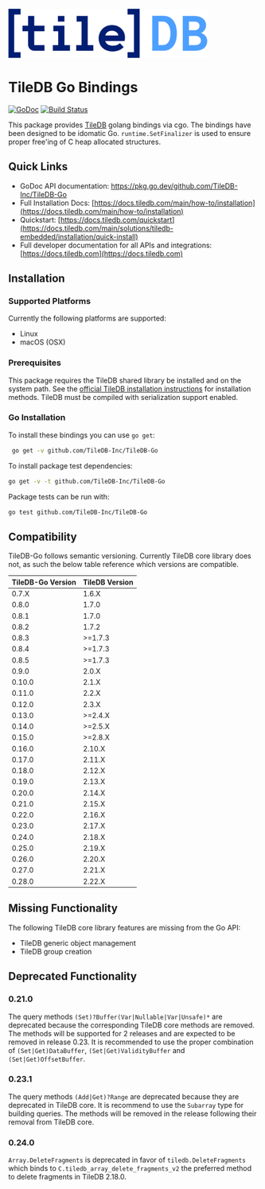 <a href="https://tiledb.com"><img src="https://github.com/TileDB-Inc/TileDB/raw/dev/doc/source/_static/tiledb-logo_color_no_margin_@4x.png" alt="TileDB logo" width="400"></a>

# TileDB Go Bindings

[![GoDoc](https://godoc.org/github.com/TileDB-Inc/TileDB-Go?status.svg)](http://godoc.org/github.com/TileDB-Inc/TileDB-Go)
[![Build Status](https://dev.azure.com/TileDB-Inc/CI/_apis/build/status/TileDB-Inc.TileDB-Go?branchName=refs%2Fpull%2F123%2Fmerge)](https://dev.azure.com/TileDB-Inc/CI/_build/latest?definitionId=25&branchName=refs%2Fpull%2F123%2Fmerge)

This package provides [TileDB](https://github.com/TileDB-Inc/TileDB) golang bindings via cgo. The bindings have been
designed to be idomatic Go. `runtime.SetFinalizer` is used to ensure proper
free'ing of C heap allocated structures.

## Quick Links

- GoDoc API documentation: https://pkg.go.dev/github.com/TileDB-Inc/TileDB-Go
- Full Installation Docs: [https://docs.tiledb.com/main/how-to/installation](https://docs.tiledb.com/main/how-to/installation)
- Quickstart: [https://docs.tiledb.com/quickstart](https://docs.tiledb.com/main/solutions/tiledb-embedded/installation/quick-install)
- Full developer documentation for all APIs and integrations: [https://docs.tiledb.com](https://docs.tiledb.com)

## Installation

### Supported Platforms

Currently the following platforms are supported:

-   Linux
-   macOS (OSX)

### Prerequisites
This package requires the TileDB shared library be installed and on the system path. See the
[official TileDB installation instructions](https://docs.tiledb.com/main/solutions/tiledb-embedded/installation)
for installation methods. TileDB must be compiled with serialization support enabled.

### Go Installation

To install these bindings you can use `go get`:

```bash
 go get -v github.com/TileDB-Inc/TileDB-Go
```

To install package test dependencies:

```bash
go get -v -t github.com/TileDB-Inc/TileDB-Go
```

Package tests can be run with:

```bash
go test github.com/TileDB-Inc/TileDB-Go
```

## Compatibility

TileDB-Go follows semantic versioning. Currently TileDB core library does not,
as such the below table reference which versions are compatible.

| TileDB-Go Version | TileDB Version |
| ----------------- | -------------- |
| 0.7.X             | 1.6.X          |
| 0.8.0             | 1.7.0          |
| 0.8.1             | 1.7.0          |
| 0.8.2             | 1.7.2          |
| 0.8.3             | >=1.7.3        |
| 0.8.4             | >=1.7.3        |
| 0.8.5             | >=1.7.3        |
| 0.9.0             | 2.0.X          |
| 0.10.0            | 2.1.X          |
| 0.11.0            | 2.2.X          |
| 0.12.0            | 2.3.X          |
| 0.13.0            | >=2.4.X        |
| 0.14.0            | >=2.5.X        |
| 0.15.0            | >=2.8.X        |
| 0.16.0            | 2.10.X         |
| 0.17.0            | 2.11.X         |
| 0.18.0            | 2.12.X         |
| 0.19.0            | 2.13.X         |
| 0.20.0            | 2.14.X         |
| 0.21.0            | 2.15.X         |
| 0.22.0            | 2.16.X         |
| 0.23.0            | 2.17.X         |
| 0.24.0            | 2.18.X         |
| 0.25.0            | 2.19.X         |
| 0.26.0            | 2.20.X         |
| 0.27.0            | 2.21.X         |
| 0.28.0            | 2.22.X         |


## Missing Functionality

The following TileDB core library features are missing from the Go API:

- TileDB generic object management
- TileDB group creation

## Deprecated Functionality

### 0.21.0

The query methods `(Set)?Buffer(Var|Nullable|Var|Unsafe)*` are deprecated because the corresponding
TileDB core methods are removed. The methods will be supported for 2 releases and are expected to be
removed in release 0.23. It is recommended to use the proper combination of
`(Set|Get)DataBuffer`, `(Set|Get)ValidityBuffer` and `(Set|Get)OffsetBuffer`.

### 0.23.1

The query methods `(Add|Get)?Range` are deprecated because they are deprecated in TileDB core.
It is recommend to use the `Subarray` type for building queries.
The methods will be removed in the release following their removal from TileDB core.

### 0.24.0

`Array.DeleteFragments` is deprecated in favor of `tiledb.DeleteFragments` which binds to
`C.tiledb_array_delete_fragments_v2` the preferred method to delete fragments in TileDB 2.18.0.
